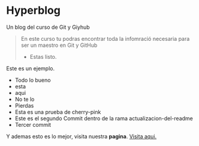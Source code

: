 # Hyperblog
Un blog del curso de Git y Giyhub
> En este curso tu podras encontrar toda la infomració necesaria para ser un maestro en Git y GitHub
> - Estas listo.

Este es un ejemplo.
* Todo lo bueno
* esta
* aqui
* No te lo 
* Pierdas 
* Esta es una prueba de  cherry-pink
* Este es el segundo Commit dentro de la rama actualizacion-del-readme
* Tercer commit

Y ademas esto es lo mejor, visita nuestra **pagina**. [Visita aqui.](httphttps://github.com/BPardo1998/Hyperblog:// "Visita aqui.")